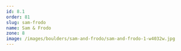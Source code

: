 ```yaml
---
id: 8.1
order: 81
slug: sam-frodo
name: Sam & Frodo
zone: 8
image: /images/boulders/sam-and-frodo/sam-and-frodo-1-w4032w.jpg
---
```

